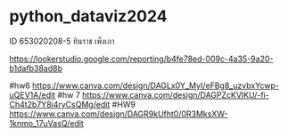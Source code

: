 # python_dataviz2024
ID 653020208-5 ทินราช เพ็งเภา

https://lookerstudio.google.com/reporting/b4fe78ed-009c-4a35-9a20-b1dafb38ad8b

#hw6 
https://www.canva.com/design/DAGLx0Y_MyI/eFBg8_uzvbxYcwp-uQEV1A/edit
#hw 7
https://www.canva.com/design/DAGPZcKVIKU/-fi-Ch4t2b7Y8i4ryCsQMg/edit
#HW9
https://www.canva.com/design/DAGR9kUfht0/0R3MksXW-1knmo_17uVasQ/edit
